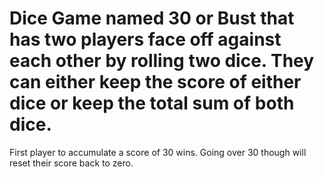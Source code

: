# Dice Game named 30 or Bust that has two players face off against each other by rolling two dice. They can either keep the score of either dice or keep the total sum of both dice.
First player to accumulate a score of 30 wins. Going over 30 though will reset their score back to zero. 
